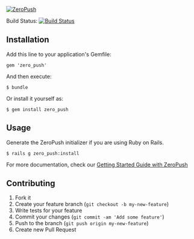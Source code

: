 [![ZeroPush](https://raw.github.com/SymmetricInfinity/zero_push/master/zeropush-header.png)](https://zeropush.com)

Build Status: [![Build Status](https://travis-ci.org/SymmetricInfinity/zero_push.png?branch=master)](https://travis-ci.org/SymmetricInfinity/zero_push)

## Installation

Add this line to your application's Gemfile:

    gem 'zero_push'

And then execute:

    $ bundle

Or install it yourself as:

    $ gem install zero_push

## Usage

Generate the ZeroPush initializer if you are using Ruby on Rails.

    $ rails g zero_push:install

For more documentation, check our [Getting Started Guide with ZeroPush](https://zeropush.com/documentation)

## Contributing

1. Fork it
1. Create your feature branch (`git checkout -b my-new-feature`)
1. Write tests for your feature
1. Commit your changes (`git commit -am 'Add some feature'`)
1. Push to the branch (`git push origin my-new-feature`)
1. Create new Pull Request
